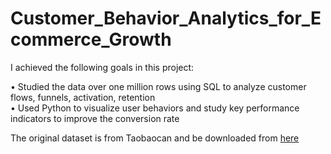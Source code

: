 # Customer_Behavior_Analytics_for_Ecommerce_Growth

I achieved the following goals in this project:

•	Studied the data over one million rows using SQL to analyze customer flows, funnels, activation, retention <br>
•	Used Python to visualize user behaviors and study key performance indicators to improve the conversion rate <br>

The original dataset is from Taobaocan and be downloaded from [here](https://tianchi.aliyun.com/dataset/dataDetail?dataId=649&userId=1)

